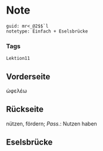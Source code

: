 # Note
```
guid: mr<_@2$$`l
notetype: Einfach + Eselsbrücke
```

### Tags
```
Lektion11
```

## Vorderseite
ὠφελέω

## Rückseite
nützen, fördern; 
<i>Pass.</i>: Nutzen haben

## Eselsbrücke

